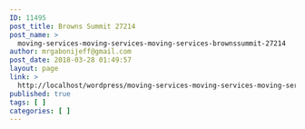 ```yaml
---
ID: 11495
post_title: Browns Summit 27214
post_name: >
  moving-services-moving-services-moving-services-brownssummit-27214
author: mrgabonijeff@gmail.com
post_date: 2018-03-28 01:49:57
layout: page
link: >
  http://localhost/wordpress/moving-services-moving-services-moving-services-brownssummit-27214/
published: true
tags: [ ]
categories: [ ]
---
```

